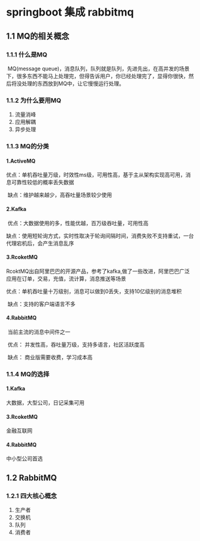 

# springboot 集成 rabbitmq

## 1.1 MQ的相关概念

### 1.1.1 什么是MQ

​	MQ(message queue)，消息队列，队列就是队列，先进先出，在高并发的场景下，很多东西不能马上处理完，但得告诉用户，你已经处理完了，显得你很快，然后将没处理的东西放到MQ中，让它慢慢运行处理。

### 1.1.2 为什么要用MQ 

1. 流量消峰
2. 应用解耦
3. 异步处理

### 1.1.3 MQ的分类

#### 1.ActiveMQ

​	优点：单机吞吐量万级，时效性ms级，可用性高，基于主从架构实现高可用，消息可靠性较低的概率丢失数据

​	缺点：维护越来越少，高吞吐量场景较少使用

#### 2.Kafka

​	优点：大数据使用的多，性能优越，百万级吞吐量，可用性高

​	缺点：使用短轮询方式，实时性取决于轮询间隔时间，消费失败不支持重试，一台代理宕机后，会产生消息乱序

#### 3.RcoketMQ

​	RcoktMQ出自阿里巴巴的开源产品，参考了kafka,做了一些改进，阿里巴巴广泛应用在订单，交易，充值，流计算，消息推送等场景

​	优点：单机吞吐量十万级别，消息可以做到0丢失，支持10亿级别的消息堆积

​	缺点：支持的客户端语言不多

#### 4.RabbitMQ

​	当前主流的消息中间件之一

​	优点： 并发性高，吞吐量万级，支持多语言，社区活跃度高

​	缺点： 商业版需要收费，学习成本高

### 1.1.4 MQ的选择

#### 1.Kafka

大数据，大型公司，日记采集可用

#### 3.RcoketMQ

金融互联网

#### 4.RabbitMQ

中小型公司首选

## 1.2 RabbitMQ

### 1.2.1 四大核心概念

1. 生产者
2. 交换机
3. 队列
4. 消费者
